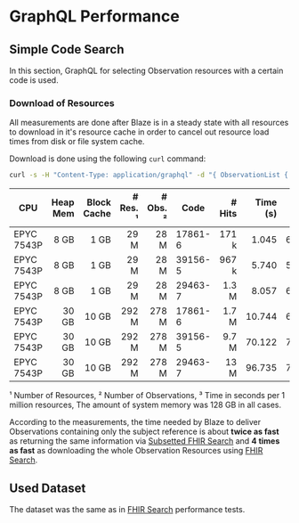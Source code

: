 # GraphQL Performance

## Simple Code Search

In this section, GraphQL for selecting Observation resources with a certain code is used.

### Download of Resources

All measurements are done after Blaze is in a steady state with all resources to download in it's resource cache in order to cancel out resource load times from disk or file system cache.

Download is done using the following `curl` command:

```sh
curl -s -H "Content-Type: application/graphql" -d "{ ObservationList { subject { reference } } }" "http://localhost:8080/\$graphql" > /dev/null"
```

| CPU        | Heap Mem | Block Cache | # Res. ¹ | # Obs. ² | Code    | # Hits | Time (s) | T / 1M ³ |
|------------|---------:|------------:|---------:|---------:|---------|-------:|---------:|---------:|
| EPYC 7543P |     8 GB |        1 GB |     29 M |     28 M | 17861-6 |  171 k |    1.045 |     6.11 |
| EPYC 7543P |     8 GB |        1 GB |     29 M |     28 M | 39156-5 |  967 k |    5.740 |     5.94 |
| EPYC 7543P |     8 GB |        1 GB |     29 M |     28 M | 29463-7 |  1.3 M |    8.057 |     6.20 |
| EPYC 7543P |    30 GB |       10 GB |    292 M |    278 M | 17861-6 |  1.7 M |   10.744 |     6.32 |
| EPYC 7543P |    30 GB |       10 GB |    292 M |    278 M | 39156-5 |  9.7 M |   70.122 |     7.23 |
| EPYC 7543P |    30 GB |       10 GB |    292 M |    278 M | 29463-7 |   13 M |   96.735 |     7.44 |

¹ Number of Resources, ² Number of Observations, ³ Time in seconds per 1 million resources, The amount of system memory was 128 GB in all cases.

According to the measurements, the time needed by Blaze to deliver Observations containing only the subject reference is about **twice as fast** as returning the same information via [Subsetted FHIR Search](fhir-search.md#download-of-resources-with-subsetting) and **4 times as fast** as downloading the whole Observation Resources using [FHIR Search](fhir-search.md#download-of-resources).

## Used Dataset

The dataset was the same as in [FHIR Search](fhir-search.md) performance tests.
